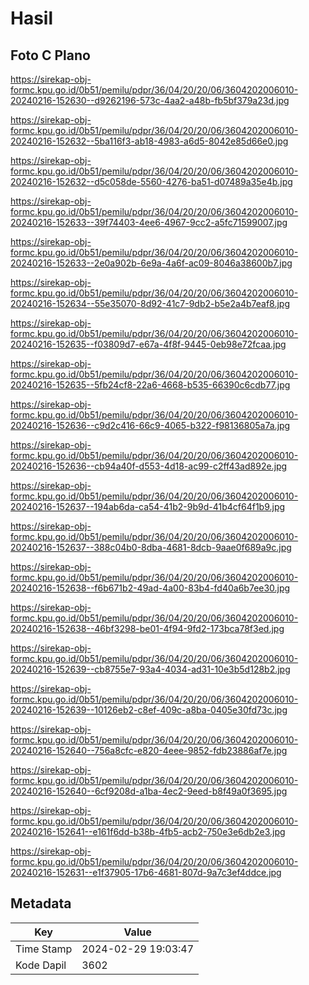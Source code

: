 # Hasil

## Foto C Plano

https://sirekap-obj-formc.kpu.go.id/0b51/pemilu/pdpr/36/04/20/20/06/3604202006010-20240216-152630--d9262196-573c-4aa2-a48b-fb5bf379a23d.jpg

https://sirekap-obj-formc.kpu.go.id/0b51/pemilu/pdpr/36/04/20/20/06/3604202006010-20240216-152632--5ba116f3-ab18-4983-a6d5-8042e85d66e0.jpg

https://sirekap-obj-formc.kpu.go.id/0b51/pemilu/pdpr/36/04/20/20/06/3604202006010-20240216-152632--d5c058de-5560-4276-ba51-d07489a35e4b.jpg

https://sirekap-obj-formc.kpu.go.id/0b51/pemilu/pdpr/36/04/20/20/06/3604202006010-20240216-152633--39f74403-4ee6-4967-9cc2-a5fc71599007.jpg

https://sirekap-obj-formc.kpu.go.id/0b51/pemilu/pdpr/36/04/20/20/06/3604202006010-20240216-152633--2e0a902b-6e9a-4a6f-ac09-8046a38600b7.jpg

https://sirekap-obj-formc.kpu.go.id/0b51/pemilu/pdpr/36/04/20/20/06/3604202006010-20240216-152634--55e35070-8d92-41c7-9db2-b5e2a4b7eaf8.jpg

https://sirekap-obj-formc.kpu.go.id/0b51/pemilu/pdpr/36/04/20/20/06/3604202006010-20240216-152635--f03809d7-e67a-4f8f-9445-0eb98e72fcaa.jpg

https://sirekap-obj-formc.kpu.go.id/0b51/pemilu/pdpr/36/04/20/20/06/3604202006010-20240216-152635--5fb24cf8-22a6-4668-b535-66390c6cdb77.jpg

https://sirekap-obj-formc.kpu.go.id/0b51/pemilu/pdpr/36/04/20/20/06/3604202006010-20240216-152636--c9d2c416-66c9-4065-b322-f98136805a7a.jpg

https://sirekap-obj-formc.kpu.go.id/0b51/pemilu/pdpr/36/04/20/20/06/3604202006010-20240216-152636--cb94a40f-d553-4d18-ac99-c2ff43ad892e.jpg

https://sirekap-obj-formc.kpu.go.id/0b51/pemilu/pdpr/36/04/20/20/06/3604202006010-20240216-152637--194ab6da-ca54-41b2-9b9d-41b4cf64f1b9.jpg

https://sirekap-obj-formc.kpu.go.id/0b51/pemilu/pdpr/36/04/20/20/06/3604202006010-20240216-152637--388c04b0-8dba-4681-8dcb-9aae0f689a9c.jpg

https://sirekap-obj-formc.kpu.go.id/0b51/pemilu/pdpr/36/04/20/20/06/3604202006010-20240216-152638--f6b671b2-49ad-4a00-83b4-fd40a6b7ee30.jpg

https://sirekap-obj-formc.kpu.go.id/0b51/pemilu/pdpr/36/04/20/20/06/3604202006010-20240216-152638--46bf3298-be01-4f94-9fd2-173bca78f3ed.jpg

https://sirekap-obj-formc.kpu.go.id/0b51/pemilu/pdpr/36/04/20/20/06/3604202006010-20240216-152639--cb8755e7-93a4-4034-ad31-10e3b5d128b2.jpg

https://sirekap-obj-formc.kpu.go.id/0b51/pemilu/pdpr/36/04/20/20/06/3604202006010-20240216-152639--10126eb2-c8ef-409c-a8ba-0405e30fd73c.jpg

https://sirekap-obj-formc.kpu.go.id/0b51/pemilu/pdpr/36/04/20/20/06/3604202006010-20240216-152640--756a8cfc-e820-4eee-9852-fdb23886af7e.jpg

https://sirekap-obj-formc.kpu.go.id/0b51/pemilu/pdpr/36/04/20/20/06/3604202006010-20240216-152640--6cf9208d-a1ba-4ec2-9eed-b8f49a0f3695.jpg

https://sirekap-obj-formc.kpu.go.id/0b51/pemilu/pdpr/36/04/20/20/06/3604202006010-20240216-152641--e161f6dd-b38b-4fb5-acb2-750e3e6db2e3.jpg

https://sirekap-obj-formc.kpu.go.id/0b51/pemilu/pdpr/36/04/20/20/06/3604202006010-20240216-152631--e1f37905-17b6-4681-807d-9a7c3ef4ddce.jpg


## Metadata

| Key        | Value               |
| ---------- | ------------------- |
| Time Stamp | 2024-02-29 19:03:47 |
| Kode Dapil | 3602                |



